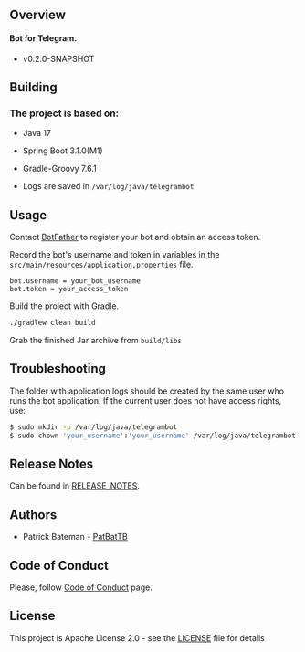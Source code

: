 ## Overview
#### Bot for Telegram.
* v0.2.0-SNAPSHOT

## Building
### The project is based on:
* Java 17
* Spring Boot 3.1.0(M1)
* Gradle-Groovy 7.6.1


* Logs are saved in `/var/log/java/telegrambot`

## Usage

Contact [BotFather](https://t.me/BotFather) to register your bot and obtain an access token.

Record the bot's username and token in variables in the `src/main/resources/application.properties` file.

    bot.username = your_bot_username
    bot.token = your_access_token

Build the project with Gradle.
```Bash
./gradlew clean build
```
Grab the finished Jar archive from `build/libs`

## Troubleshooting
The folder with application logs should be created by the same user who runs the bot application.
If the current user does not have access rights, use:

```Bash
$ sudo mkdir -p /var/log/java/telegrambot
$ sudo chown 'your_username':'your_username' /var/log/java/telegrambot
```

## Release Notes
Can be found in [RELEASE_NOTES](RELEASE_NOTES.md).

## Authors
* Patrick Bateman - [PatBatTB](https://github.com/PatBatTB)


## Code of Conduct
Please, follow [Code of Conduct](CODE_OF_CONDUCT.md) page.

## License
This project is Apache License 2.0 - see the [LICENSE](LICENSE) file for details
